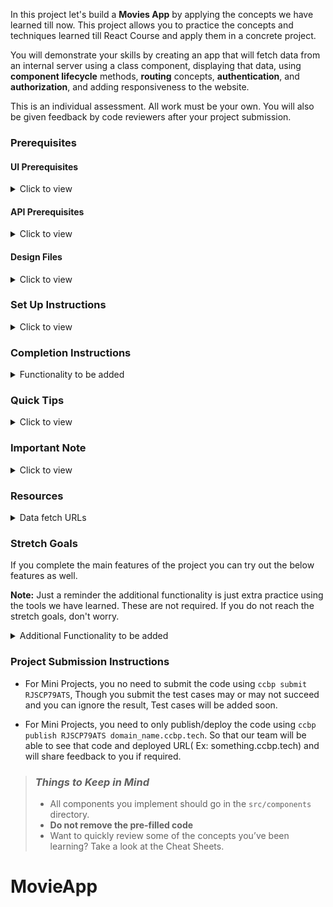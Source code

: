In this project let's build a **Movies App** by applying the concepts we have learned till now. This project allows you to practice the concepts and techniques learned till React Course and apply them in a concrete project.

You will demonstrate your skills by creating an app that will fetch data from an internal server using a class component, displaying that data, using **component lifecycle** methods, **routing** concepts, **authentication**, and **authorization**, and adding responsiveness to the website.

This is an individual assessment. All work must be your own. You will also be given feedback by code reviewers after your project submission.

### Prerequisites

#### UI Prerequisites

<details>
<summary>Click to view</summary>

- What is Figma?
  - Figma is a vector graphics editor and prototyping tool which is primarily web-based. You can check more info on the <a href="https://www.figma.com/" target="_blank">Website</a>.
- Create a Free account in Figma
  - Kindly follow the instructions as shown in <a href="https://www.youtube.com/watch?v=hrHL2VLMl7g&t=37s" target="_blank">this</a> video to create a Free Figma account.
- How to Check CSS in Figma?
  - Kindly follow the instructions as shown in <a href="https://www.youtube.com/watch?v=B242nuM3y2s" target="_blank">this</a> video to check CSS in the Figma screen.
- Export Images in Figma screen
  - Kindly follow the instructions as shown in <a href="https://www.youtube.com/watch?v=NpzL1MONwaw" target="_blank">this</a> video to export images from the Figma screen.
  - Check <a href="https://help.trydesignlab.com/hc/en-us/articles/360011010634-How-do-I-export-images-and-PDFs-from-Sketch-or-Figma-in-my-short-course-" target="_blank">this</a> reference docs to export images in Figma screen.

</details>

#### API Prerequisites

<details>
<summary>Click to view</summary>

- What is TMDb?
  - TMDb has an open API allowing people freely access the information programmatically. TMDb offers a powerful API service that is free to use as long as you properly attribute us as the source of the data and/or images you use. You can check it out <a href="https://www.themoviedb.org/" target="_blank">here</a>.
- Create a Free account in TMDb
  - Kindly follow the instructions as shown in <a href="https://www.youtube.com/watch?v=mbImkkJFxBs" target="_blank">this</a> video to create the TMDb Account to use the APIs.
- API Key
  - After creating your free TMDb account. You can see your API Key (v3 auth) in <a href="https://www.themoviedb.org/settings/api" target="_blank">this</a>.
  - After everything is successfully done, you should have an API key similar to `521a30043599bb08p45f4d9ff35fbad8`. This will be used to make further API requests.

</details>

#### Design Files

<details>
<summary>Click to view</summary>

- You can check the **Design Files** for different devices <a href="https://www.figma.com/file/tPdVlj0p5PESmymNkHYVgk/Movies_App?node-id=0%3A1" target="_blank">here</a>.

</details>

### Set Up Instructions

<details>
<summary>Click to view</summary>

- Download dependencies by running `npm install`
- Start up the app using `npm start`
</details>

### Completion Instructions

<details>
<summary>Functionality to be added</summary>

The app must have the following functionalities

- Login Route
  - Users should be able to login to their account by entering a valid username and password.
- Users should be able to navigate to Home, popular, account routes using links in Navbar.
- When the data is being fetched then the Loading view should be displayed to the user.
- Users should be able to view the website responsively in mobile view, tablet view as well
- Home Route
  - Users should be able to see Random Originals movie title and movie poster with its details.
  - Users should be able to navigate to Home route when clicking on **MOVIES** logo.
  - Users should be able to see Originals,Trending now movies, Top Rated Collections
  - The collections should be horizontally scrollable.
  - Users should be able to see the footer as shown in figma
  - Users should be able to see Home with highlighted text in Navbar.
- Specific Movie details Route
  - When users click a movie in a particular collection, it should open a new page with respective movie details
  - Users should be able to see similar movies sections as shown in the figma screens.
- Search Functionality
  - Users should be able to search for movie titles.
  - Users should be able to browse search results using pagination buttons.
  - When the user provides the movie name which is not in the database then the No results view should be displayed.
  - When the users click a movie, it should open a new page with respective movie details
- Popular Movies Route
  - Users should be able to select and view popular movies using the Popular link in the navbar in a separate page.
  - Users can browse popular movies using pagination buttons.
  - When users click a movie, it should open a new page with respective movie details
  - Users should be able to see the footer as shown in figma
  - Users should be able to see Popular with highlighted text in Navbar
- Account Route
  - Users should be able to select and view basic account details using the Profile Icon in the navbar in a separate page.
  - Users should be able to logout from accounts page
- When the users enter invalid route in the URL then the Lost your Way Route should be displayed.

</details>

### Quick Tips

<details>
<summary>Click to view</summary>

- You can use React-slick third party library to implement carousel
  - React Slick <a href="https://react-slick.neostack.com/docs/get-started" target="_blank">Documentation</a>
  - React Slick implementation <a href="https://codesandbox.io/s/w7z4v" target="_blank">CodeSandbox</a>

</details>

### Important Note

<details>
<summary>Click to view</summary>

- Use the below prefix to access movie images or poster images from the keys - `backdrop_path` or `poster_path` in the API response

  ```js
  'https://image.tmdb.org/t/p/original/{backdrop_path}'

  ```

  ```js
  'https://image.tmdb.org/t/p/original/{poster_path}'

  ```

- Check the usage in <a href="https://developers.themoviedb.org/3/configuration/get-api-configuration" target="_blank">this</a>

</details>

### Resources

<details>
<summary>Data fetch URLs</summary>

- **Note:** Use the values in the APIs as shown below

  - Use your TMDB API Key (v3 auth) in place of API_KEY
  - Use respective movie id in place of MOVIE_ID
  - Use respective page number in place of PAGE_NUMBER
  - Use respective query in place of QUERY
  - Use the below sample code snippet to make a POST request on Login using **TMDb username** and **TMDb password**

    ```js
    const options = {
      method: 'POST',
      body: JSON.stringify(userDetails),
      headers: {
        'Content-type': 'application/json',
      },
    }
    ```

- Login

  - Get Request Token :

    ```js
    'https://api.themoviedb.org/3/authentication/token/new?api_key={API_KEY}'

    ```

    - Check the usage of <a href="https://developers.themoviedb.org/3/authentication/create-request-token" target="_blank">this</a> API

  - Login using TMDb Username and Password :

    ```js
    'https://api.themoviedb.org/3/authentication/token/validate_with_login?api_key={API_KEY}'

    ```

  - Sample request object :

    ```json
    {
      "username": "rahul",
      "password": "ccbp123",
      "request_token": "1234abcd5678"
    }
    ```

    - Check the usage of <a href="https://developers.themoviedb.org/3/authentication/validate-request-token" target="_blank">this</a> API

- Home Route:

  - Get Trending Movies :

    ```js
    'https://api.themoviedb.org/3/trending/all/week?api_key={API_KEY}'

    ```

    - Check the usage of <a href="https://developers.themoviedb.org/3/trending/get-trending" target="_blank">this</a> API

  - Get Top Rated Movies :

    ```js
    'https://api.themoviedb.org/3/movie/top_rated?api_key={API_KEY}&language=en-US'

    ```

    - Check the usage of <a href="https://developers.themoviedb.org/3/movies/get-top-rated-movies" target="_blank">this</a> API

  - Get Originals :

    ```js
    'https://api.themoviedb.org/3/discover/tv?api_key={API_KEY}'

    ```

    - Check the usage of <a href="https://developers.themoviedb.org/3/discover/tv-discover" target="_blank">this</a> API

- Specific Movie Details Route:

  - Get Movie Details :

    ```js
    'https://api.themoviedb.org/3/movie/{MOVIE_ID}?api_key={API_KEY}&language=en-US'

    ```

    - Check the usage of <a href="https://developers.themoviedb.org/3/movies/get-movie-details" target="_blank">this</a> API

  - Get Similar Movies :

    ```js
    'https://api.themoviedb.org/3/movie/{MOVIE_ID}/similar?api_key={API_KEY}&language=en-US&page={PAGE_NUMBER}'

    ```

    - Check the usage of <a href="https://developers.themoviedb.org/3/movies/get-similar-movies" target="_blank">this</a> API

- Search Movies:

  ```js
  'https://api.themoviedb.org/3/search/movie?api_key={API_KEY}&language=en-US&query={QUERY}&page={PAGE_NUMBER}'

  ```

  - Check the usage of <a href="https://developers.themoviedb.org/3/search/search-movies" target="_blank">this</a> API

- Popular Movies Route:

  - Get Popular Movies :

    ```js
    'https://api.themoviedb.org/3/movie/popular?api_key={API_KEY}&language=en-US&page={PAGE_NUMBER}'

    ```

    - Check the usage of <a href="https://developers.themoviedb.org/3/movies/get-popular-movies" target="_blank">this</a> API

</details>

### Stretch Goals

If you complete the main features of the project you can try out the below features as well.

**Note:** Just a reminder the additional functionality is just extra practice using the tools we have learned. These are not required. If you do not reach the stretch goals, don't worry.

<details>
<summary>Additional Functionality to be added</summary>

- TV Shows Route
  - Users should be able to select and view TV shows using the TV Shows link in the navbar in a separate page.
  - TV Shows should have genre filter
  - Users can browse TV shows using pagination buttons.
  - Users should be able to search for TV Shows as well.
- Multiple Profiles Functionality:
  - User should be able to add multiple profiles
  - User should be able to manage profile functionality
- Animation Functionality:
  - When a user hover particular movie then it should show about more details of a title with scaled animation.

</details>

### Project Submission Instructions

- For Mini Projects, you no need to submit the code using `ccbp submit RJSCP79ATS`, Though you submit the test cases may or may not succeed and you can ignore the result, Test cases will be added soon.

- For Mini Projects, you need to only publish/deploy the code using `ccbp publish RJSCP79ATS domain_name.ccbp.tech`. So that our team will be able to see that code and deployed URL( Ex: something.ccbp.tech) and will share feedback to you if required.

> ### _Things to Keep in Mind_
>
> - All components you implement should go in the `src/components` directory.
> - **Do not remove the pre-filled code**
> - Want to quickly review some of the concepts you’ve been learning? Take a look at the Cheat Sheets.
# MovieApp
